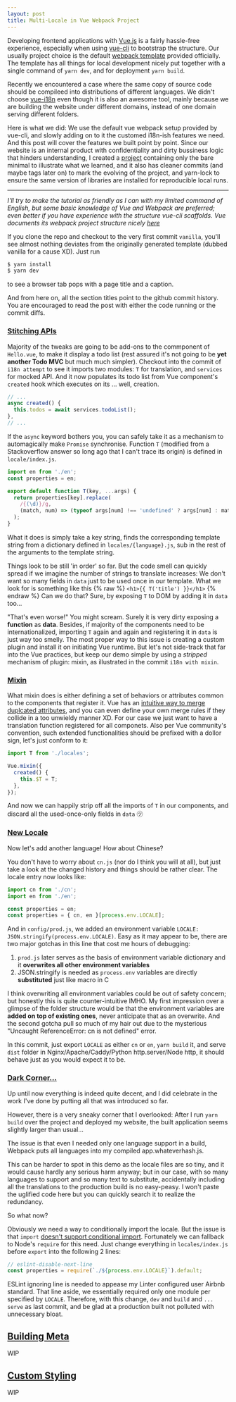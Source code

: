 ```yaml
---
layout: post
title: Multi-Locale in Vue Webpack Project
---
```


Developing frontend applications with [Vue.js](https://github.com/vuejs/vue) is a fairly hassle-free experience,
especially when using [vue-cli](https://github.com/vuejs/vue-cli) to bootstrap the structure.
Our usually project choice is the default [webpack template](https://github.com/vuejs-templates/webpack) provided officially.
The template has all things for local development nicely put together with a single command of `yarn dev`,
and for deployment `yarn build`.

Recently we encountered a case where the same copy of source code should be compileed into distributions of different languages.
We didn't choose [vue-i18n](https://github.com/kazupon/vue-i18n) even though it is also an awesome tool,
mainly because we are building the website under different domains,
instead of one domain serving different folders.

Here is what we did:
We use the default vue webpack setup provided by vue-cli,
and slowly adding on to it the customed i18n-ish features we need.
And this post will cover the features we built point by point.
Since our website is an internal product with confidentiality and dirty bussiness logic that hinders understanding,
I created a [project](https://github.com/fullstacker-tidbits/vue-webpack-multi-locale-demo) containing only the bare minimal to illustrate what we learned,
and it also has cleaner commits (and maybe tags later on) to mark the evolving of the project,
and yarn-lock to ensure the same version of libraries are installed for reproducible local runs.

-----

_I'll try to make the tutorial as friendly as I can with my limited command of English,
but some basic knowledge of Vue and Webpack are preferred;
even better if you have experience with the structure vue-cli scaffolds.
Vue documents its webpack project structure nicely [here](https://vuejs-templates.github.io/webpack/)_

If you clone the repo and checkout to the very first commit `vanilla`,
you'll see almost nothing deviates from the originally generated template
(dubbed vanilla for a cause XD).
Just run

```bash
$ yarn install
$ yarn dev
```

to see a browser tab pops with a page title and a caption.

And from here on, all the section titles point to the github commit history.
You are encouraged to read the post with either the code running or the commit diffs.


### [Stitching APIs](https://github.com/fullstacker-tidbits/vue-webpack-multi-locale-demo/commit/664924e580dfdb8ddf8247f0dd9b3db5424e1edb)

Majority of the tweaks are going to be add-ons to the commponent of `Hello.vue`,
to make it display a todo list
(rest assured it's not going to be **yet another Todo MVC** but much much simpler).
Checkout into the commit of `i18n attempt` to see it imports two modules:
`T` for translation,
and `services` for mocked API.
And it now populates its todo list from Vue component's `created` hook which executes on its ... well, creation.

```javascript
// ...
async created() {
  this.todos = await services.todoList();
},
// ...
```

If the `async` keyword bothers you,
you can safely take it as a mechanism to automagically make `Promise` synchronise.
Function `T` (modified from a Stackoverflow answer so long ago that I can't trace its origin) is defined in `locale/index.js`.

```javascript
import en from './en';
const properties = en;

export default function T(key, ...args) {
  return properties[key].replace(
    /{(\d)}/g,
    (match, num) => (typeof args[num] !== 'undefined' ? args[num] : match),
  );
}
```

What it does is simply take a key string,
finds the corresponding template string from a dictionary defined in `locales/{language}.js`,
sub in the rest of the arguments to the template string. 

Things look to be still 'in order' so far.
But the code smell can quickly spread if we imagine the number of strings to translate increases:
We don't want so many fields in `data` just to be used once in our template.
What we look for is something like this {% raw %} `<h1>{{ T('title') }}</h1>` {% endraw %}
Can we do that? Sure, by exposing `T` to DOM by adding it in `data` too...

"That's even worse!" You might scream.
Surely it is very dirty exposing a **function** as **data**.
Besides, if majority of the components need to be internationalized,
importing `T` again and again and registering it in `data` is just way too smelly.
The most proper way to this issue is creating a custom plugin and install it on initiating Vue runtime.
But let's not side-track that far into the Vue practices,
but keep our demo simple by using a _stripped_ mechanism of plugin: mixin,
as illustrated in the commit `i18n with mixin`.


### [Mixin](https://github.com/fullstacker-tidbits/vue-webpack-multi-locale-demo/commit/5c9d4396af2df72d86e228030b2d10c1f88db83c)

What mixin does is either defining a set of behaviors or attributes common to the components that register it.
Vue has an [intuitive way to merge duplcated attributes](https://vuejs.org/v2/guide/mixins.html#Option-Merging),
and you can even define your own merge rules if they collide in a too unwieldy manner XD.
For our case we just want to have a translation function registered for all componets.
Also per Vue community's convention,
such extended functionalities should be prefixed with a dollor sign,
let's just conform to it:

```javascript
import T from './locales';

Vue.mixin({
  created() {
    this.$T = T;
  },
});
```

And now we can happily strip off all the imports of `T` in our components,
and discard all the used-once-only fields in `data` ㋡


### [New Locale](https://github.com/fullstacker-tidbits/vue-webpack-multi-locale-demo/commit/f3d0a46969ad799b911667d8b8c675e797aa4449)

Now let's add another language! How about Chinese?

You don't have to worry about `cn.js` (nor do I think you will at all),
but just take a look at the changed history and things should be rather clear.
The locale entry now looks like:

```javascript
import cn from './cn';
import en from './en';

const properties = en;
const properties = { cn, en }[process.env.LOCALE];
```

And in `config/prod.js`, we added an environment variable `LOCALE: JSON.stringify(process.env.LOCALE)`.
Easy as it may appear to be,
there are two major gotchas in this line that cost me hours of debugging:

1. `prod.js` later serves as the basis of environment variable dictionary and it **overwrites all other environment variables**
2. JSON.stringify is needed as `process.env` variables are directly **substituted** just like macro in C

I think overwriting all environment variables could be out of safety concern;
but honestly this is quite counter-intuitive IMHO.
My first impression over a glimpse of the folder structure would be that
the environment variables are **added on top of existing ones**,
never anticipate that as an overwrite.
And the second gotcha pull so much of my hair out due to the mysterious
"Uncaught ReferenceError: cn is not defined" error.

In this commit, just export `LOCALE` as either `cn` or `en`, `yarn build` it,
and serve `dist` folder in Nginx/Apache/Caddy/Python http.server/Node http,
it should behave just as you would expect it to be.


### [Dark Corner...](https://github.com/fullstacker-tidbits/vue-webpack-multi-locale-demo/commit/577817e8290a5a35937302891e3520363c29120c)

Up until now everything is indeed quite decent,
and I did celebrate in the work I've done by putting all that was introduced so far.

However, there is a very sneaky corner that I overlooked:
After I run `yarn build` over the project and deployed my website,
the built application seems slightly larger than usual...

The issue is that even I needed only one language support in a build,
Webpack puts all languages into my compiled app.whateverhash.js.

This can be harder to spot in this demo as the locale files are so tiny,
and it would cause hardly any serious harm anyway;
but in our case, with so many languages to support and so many text to substitute,
accidentally including all the translations to the production build is no easy-peasy.
I won't paste the uglified code here but you can quickly search it to realize the redundancy.

So what now?

Obviously we need a way to conditionally import the locale.
But the issue is that `import` [doesn't support conditional import](https://stackoverflow.com/questions/36367532/how-can-i-conditionally-import-an-es6-module).
Fortunately we can fallback to Node's `require` for this need.
Just change everything in `locales/index.js` before `export` into the following 2 lines:

```javascript
// eslint-disable-next-line
const properties = require(`./${process.env.LOCALE}`).default;
```

ESLint ignoring line is needed to appease my Linter configured user Airbnb standard.
That line aside, we essentially required only one module per specified by `LOCALE`.
Therefore, with this change,
`dev` and `build` and `... serve` as last commit,
and be glad at a production built not polluted with unnecessary bloat.

## [Building Meta](#)
WIP


## [Custom Styling](#)
WIP